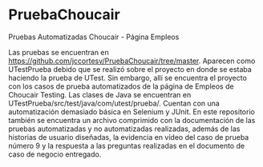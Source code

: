 # PruebaChoucair
Pruebas Automatizadas Choucair - Página Empleos

Las pruebas se encuentran en https://github.com/jccortesv/PruebaChoucair/tree/master. Aparecen como UTestPrueba debido que se realizó sobre el proyecto en donde se estaba haciendo la prueba de UTest. Sin embargo, allí se encuentra el proyecto con los casos de prueba automatizados de la página de Empleos de Choucair Testing. Las clases de Java se encuentran en UTestPrueba/src/test/java/com/utest/prueba/. Cuentan con una automatización demasiado básica en Selenium y JUnit. En este repositorio también se encuentra un archivo comprimido con la documentación de las pruebas automatizadas y no automatizadas realizadas, además de las historias de usuario diseñadas, la evidencia en vídeo del caso de prueba número 9 y la respuesta a las preguntas realizadas en el documento de caso de negocio entregado.
